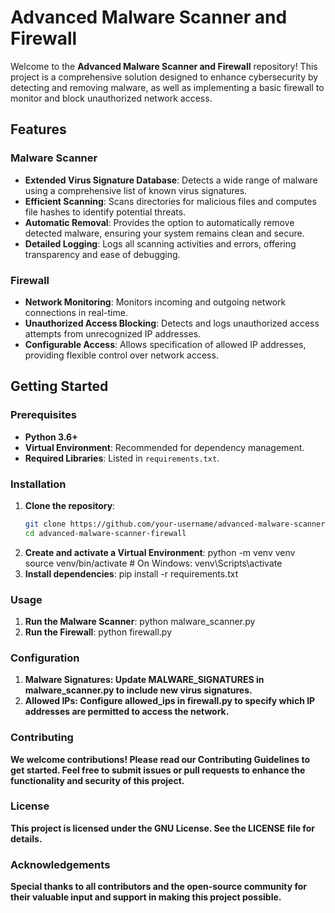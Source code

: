 # Advanced Malware Scanner and Firewall

Welcome to the **Advanced Malware Scanner and Firewall** repository! This project is a comprehensive solution designed to enhance cybersecurity by detecting and removing malware, as well as implementing a basic firewall to monitor and block unauthorized network access.

## Features

### Malware Scanner
- **Extended Virus Signature Database**: Detects a wide range of malware using a comprehensive list of known virus signatures.
- **Efficient Scanning**: Scans directories for malicious files and computes file hashes to identify potential threats.
- **Automatic Removal**: Provides the option to automatically remove detected malware, ensuring your system remains clean and secure.
- **Detailed Logging**: Logs all scanning activities and errors, offering transparency and ease of debugging.

### Firewall
- **Network Monitoring**: Monitors incoming and outgoing network connections in real-time.
- **Unauthorized Access Blocking**: Detects and logs unauthorized access attempts from unrecognized IP addresses.
- **Configurable Access**: Allows specification of allowed IP addresses, providing flexible control over network access.

## Getting Started

### Prerequisites
- **Python 3.6+**
- **Virtual Environment**: Recommended for dependency management.
- **Required Libraries**: Listed in `requirements.txt`.

### Installation

1. **Clone the repository**:
   ```bash
   git clone https://github.com/your-username/advanced-malware-scanner-firewall.git
   cd advanced-malware-scanner-firewall
2. **Create and activate a Virtual Environment**:
python -m venv venv
source venv/bin/activate  # On Windows: venv\Scripts\activate
3. **Install dependencies**:
pip install -r requirements.txt

### Usage

1. **Run the Malware Scanner**:
python malware_scanner.py
2. **Run the Firewall**:
python firewall.py

### Configuration

1. **Malware Signatures: Update MALWARE_SIGNATURES in malware_scanner.py to include new virus signatures.**
2. **Allowed IPs: Configure allowed_ips in firewall.py to specify which IP addresses are permitted to access the network.**

### Contributing

**We welcome contributions! Please read our Contributing Guidelines to get started. Feel free to submit issues or pull requests to enhance the functionality and security of this project.**

### License

**This project is licensed under the GNU License. See the LICENSE file for details.**

### Acknowledgements

**Special thanks to all contributors and the open-source community for their valuable input and support in making this project possible.**
